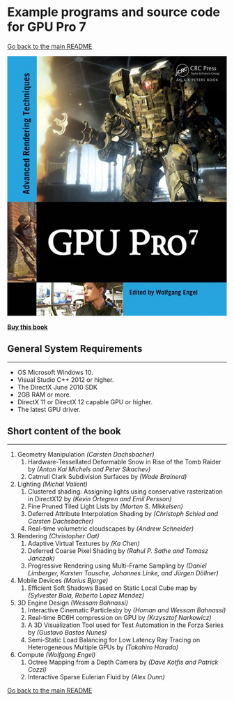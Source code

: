 # Example programs and source code for GPU Pro 7

[Go back to the main README](../README.md)

![Cover](Cover/GPU-Pro-7.jpg)

[**Buy this book**](https://amzn.to/32Zmo3f)

## **General System Requirements**

---

- OS Microsoft Windows 10.
- Visual Studio C++ 2012 or higher.
- The DirectX June 2010 SDK
- 2GB RAM or more.
- DirectX 11 or DirectX 12 capable GPU or higher.
- The latest GPU driver.

## **Short content of the book**

---

1. Geometry Manipulation *(Carsten Dachsbacher)*
   1. Hardware-Tessellated Deformable Snow in Rise of the Tomb Raider by *(Anton Kai Michels and Peter Sikachev)*
   2. Catmull Clark Subdivision Surfaces by *(Wade Brainerd)*
2. Lighting *(Michal Valient)*
   1. Clustered shading: Assigning lights using conservative rasterization in DirectX12 by *(Kevin Örtegren and Emil Persson)*
   2. Fine Pruned Tiled Light Lists by *(Morten S. Mikkelsen)*
   3. Deferred Attribute Interpolation Shading by *(Christoph Schied and Carsten Dachsbacher)*
   4. Real-time volumetric cloudscapes by *(Andrew Schneider)*
3. Rendering *(Christopher Oat)*
   1. Adaptive Virtual Textures by *(Ka Chen)*
   2. Deferred Coarse Pixel Shading by *(Rahul P. Sathe and Tomasz Janczak)*
   3. Progressive Rendering using Multi-Frame Sampling by *(Daniel Limberger, Karsten Tausche, Johannes Linke, and Jürgen Döllner)*
4. Mobile Devices *(Marius Bjorge)*
   1. Efficient Soft Shadows Based on Static Local Cube map by *(Sylvester Bala, Roberto Lopez Mendez)*
5. 3D Engine Design *(Wessam Bahnassi)*
   1. Interactive Cinematic Particlesby by *(Homan and Wessam Bahnassi)*
   2. Real-time BC6H compression on GPU by *(Krzysztof Narkowicz)*
   3. A 3D Visualization Tool used for Test Automation in the Forza Series by *(Gustavo Bastos Nunes)*
   4. Semi-Static Load Balancing for Low Latency Ray Tracing on Heterogeneous Multiple GPUs by *(Takahiro Harada)*
6. Compute *(Wolfgang Engel)*
   1. Octree Mapping from a Depth Camera by *(Dave Kotfis and Patrick Cozzi)*
   2. Interactive Sparse Eulerian Fluid by *(Alex Dunn)*

[Go back to the main README](../README.md)
